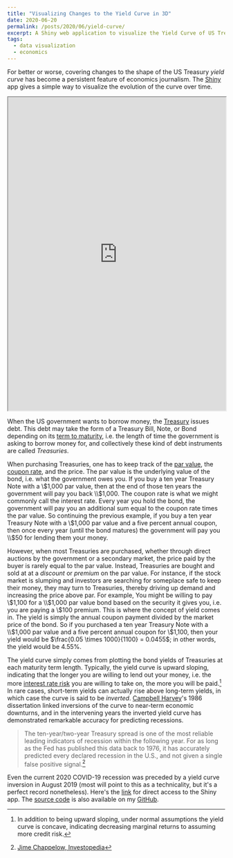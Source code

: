 ```yaml
---
title: "Visualizing Changes to the Yield Curve in 3D"
date: 2020-06-20
permalink: /posts/2020/06/yield-curve/
excerpt: A Shiny web application to visualize the Yield Curve of US Treasuries as a 3D surface.<br/><img src='/images/yield-curve.PNG'>
tags:
  - data visualization
  - economics
---
```


For better or worse, covering changes to the shape of the US Treasury *yield curve*
has become a persistent feature of economics journalism. The [Shiny](https://shiny.posit.co/) 
app gives a simple way to visualize the evolution of the curve over time.

<iframe src="https://davis-berlind.shinyapps.io/treasury-yield/" width="100%" height="725"></iframe><br/>
 
When the US government wants to borrow money, the [Treasury](https://en.wikipedia.org/wiki/United_States_Department_of_the_Treasury)
issues debt. This debt may take the form of a Treasury Bill, Note, or Bond depending on its 
[term to maturity](https://www.investopedia.com/terms/t/termtomaturity.asp), i.e. the length of
time the government is asking to borrow money for, and collectively these kind of debt instruments
are called *Treasuries*.

When purchasing Treasuries, one has to keep track of the [par value](https://www.investopedia.com/terms/p/parvalue.asp),
the [coupon rate](https://www.investopedia.com/terms/c/coupon-rate.asp),
and the price. The par value is the underlying value of the bond, i.e. what the government owes
you. If you buy a ten year Treasury Note with a \\$1,000 par value, then at the end of those ten
years the government will pay you back \\$1,000. The coupon rate is what we might commonly call
the interest rate. Every year you hold the bond, the government will pay you an additional sum
equal to the coupon rate times the par value. So continuing the previous example, if you buy a 
ten year Treasury Note with a \\$1,000 par value and a five percent annual coupon, then once
every year (until the bond matures) the government will pay you \\$50 for lending them your
money.

However, when most Treasuries are purchased, whether through direct auctions by the government
or a secondary market, the price paid by the buyer is rarely equal to the par value. Instead,
Treasuries are bought and sold at at a *discount* or *premium* on the par value. For instance,
if the stock market is slumping and investors are searching for someplace safe to keep their money, 
they may turn to Treasuries, thereby driving up demand and increasing the price above par. 
For example, You might be willing to pay \\$1,100 for a \\$1,000 par value bond based on the 
security it gives you, i.e. you are paying a \\$100 premium. This is where the concept of yield 
comes in. The yield is simply the annual coupon payment divided by the market price of the bond. 
So if you purchased a ten year Treasury Note with a \\$1,000 par value and a five percent annual 
coupon for \\$1,100, then your yield would be $\frac{0.05 \times 1000}{1100} = 0.0455$; in other 
words, the yield would be 4.55%.

The yield curve simply comes from plotting the bond yields of Treasuries at each maturity term
length. Typically, the yield curve is upward sloping, indicating that the longer you
are willing to lend out your money, i.e. the more [interest rate risk](https://www.investopedia.com/terms/i/interestraterisk.asp)
you are willing to take on, the more you will be paid.[^1] In rare cases, short-term yields 
can actually rise above long-term yields, in which case the curve is said to be *inverted*. 
[Campbell Harvey](https://en.wikipedia.org/wiki/Campbell_Harvey)'s 1986 dissertation linked 
inversions of the curve to near-term economic downturns, and in the intervening years the 
inverted yield curve has demonstrated remarkable accuracy for predicting recessions.

> The ten-year/two-year Treasury spread is one of the most reliable leading indicators of 
> recession within the following year. For as long as the Fed has published this data back to 1976, 
> it has accurately predicted every declared recession in the U.S., and not given a single false
> positive signal.[^2]

Even the current 2020 COVID-19 recession was preceded by a yield curve inversion in August 2019
(most will point to this as a technicality, but it's a perfect record nonetheless). Here's the 
[link](https://davis-berlind.shinyapps.io/treasury-yield/) for direct access to the Shiny app. 
The [source code](https://github.com/davis-berlind/treasury-yield) is also available on my 
[GitHub](https://github.com/davis-berlind).

[^1]: In addition to being upward sloping, under normal assumptions the yield curve is concave, indicating decreasing marginal returns to assuming more credit risk.
[^2]: [Jime Chappelow, Investopedia](https://www.investopedia.com/terms/i/invertedyieldcurve.asp)
